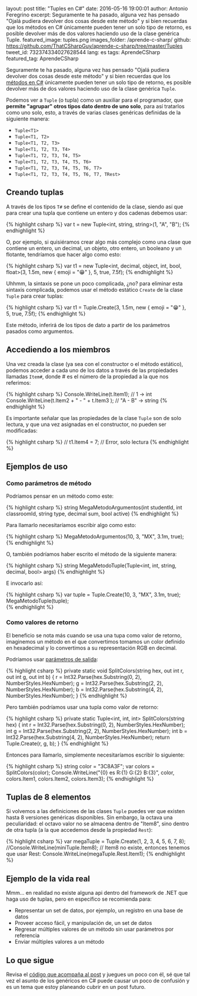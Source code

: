 layout: post
title: "Tuples en C#"
date: 2016-05-16 19:00:01
author: Antonio Feregrino
excerpt: Seguramente te ha pasado, alguna vez has pensado &quot;Ojalá pudiera devolver dos cosas desde este método&quot; y si bien recuerdas que los métodos en C# únicamente pueden tener un solo tipo de retorno, es posible devolver más de dos valores haciendo uso de la clase genérica Tuple.
featured_image: tuples.png
images_folder: /aprende-c-sharp/
github: https://github.com/ThatCSharpGuy/aprende-c-sharp/tree/master/Tuples
tweet_id: 732374334027628544
lang: es
tags: AprendeCSharp
featured_tag: AprendeCSharp

Seguramente te ha pasado, alguna vez has pensado "Ojalá pudiera devolver dos cosas desde este método" y si bien recuerdas que los <a href="../metodos-c-sharp">métodos en C#</a> únicamente pueden tener un solo tipo de retorno, es posible devolver más de dos valores haciendo uso de la clase genérica `Tuple`.  

Podemos ver a `Tuple` (o tupla) como un auxiliar para el programador, que **permite "agrupar" otros tipos dato dentro de uno solo**, para así tratarlos como uno solo, esto, a través de varias clases genéricas definidas de la siguiente manera:  

 - `Tuple<T1>`
 - `Tuple<T1, T2>`
 - `Tuple<T1, T2, T3>`
 - `Tuple<T1, T2, T3, T4>`
 - `Tuple<T1, T2, T3, T4, T5>`
 - `Tuple<T1, T2, T3, T4, T5, T6>`
 - `Tuple<T1, T2, T3, T4, T5, T6, T7>`
 - `Tuple<T1, T2, T3, T4, T5, T6, T7, TRest>`
 
 ## Creando tuplas
 
A través de los tipos `T#` se define el contenido de la clase, siendo así que para crear una tupla que contiene un entero y dos cadenas debemos usar:  

{% highlight csharp %}
var t = new Tuple<int, string, string>(1, "A", "B");
{% endhighlight %}

O, por ejemplo, si quisiéramos crear algo más complejo como una clase que contiene un entero, un decimal, un objeto, otro entero, un booleano y un flotante, tendríamos que hacer algo como esto:    

{% highlight csharp %}
var t1 = new Tuple<int, decimal, object, int, bool, float>(3, 1.5m, new { emoji = ":grin:" }, 5, true, 7.5f);
{% endhighlight %}

Uhhmm, la sintaxis se pone un poco complicada, ¿no? para eliminar esta sintaxis complicada, podemos usar el método estático `Create` de la clase `Tuple` para crear tuplas:  

{% highlight csharp %}
var t1 = Tuple.Create(3, 1.5m, new { emoji = ":grin:" }, 5, true, 7.5f);
{% endhighlight %}

Este método, inferirá de los tipos de dato a partir de los parámetros pasados como argumentos.

## Accediendo a los miembros
Una vez creada la clase (ya sea con el constructor o el método estático), podemos acceder a cada uno de los datos a través de las propiedades llamadas  `Item#`, donde # es el número de la propiedad a la que nos referimos:  

{% highlight csharp %}
Console.WriteLine(t.Item1); // 1 -> int
Console.WriteLine(t.Item2 + " - " + t.Item3 ); // "A - B" -> string
{% endhighlight %}

Es importante señalar que las propiedades de la clase `Tuple` son de solo lectura, y que una vez asignadas en el constructor, no pueden ser modificadas:  

{% highlight csharp %}
// t1.Item4 = 7; // Error, solo lectura
{% endhighlight %}

## Ejemplos de uso  

### Como parámetros de método
Podríamos pensar en un método como este: 
  
{% highlight csharp %}
string MegaMetodoArgumentos(int studentId, int classroomId, string type, decimal sum, bool active)
{% endhighlight %}

Para llamarlo necesitaríamos escribir algo como esto:  

{% highlight csharp %}
MegaMetodoArgumentos(10, 3, "MX", 3.1m, true);
{% endhighlight %}

O, también podríamos haber escrito el método de la siguiente manera:  

{% highlight csharp %}
string MegaMetodoTuple(Tuple<int, int, string, decimal, bool> args)
{% endhighlight %}

E invocarlo así:  

{% highlight csharp %}
var tuple = Tuple.Create(10, 3, "MX", 3.1m, true);
MegaMetodoTuple(tuple);  
{% endhighlight %}

### Como valores de retorno

El beneficio se nota más cuando se usa una tupa como valor de retorno, imaginemos un método en el que convertimos tomamos un color definido en hexadecimal y lo convertimos a su representación RGB en decimal.

Podríamos usar [parámetros de salida](http://thatcsharpguy.com/post/out-ref-c-sharp/):  

{% highlight csharp %}
private static void SplitColors(string hex, out int r, out int g, out int b)
{
    r = Int32.Parse(hex.Substring(0, 2), NumberStyles.HexNumber);
    g = Int32.Parse(hex.Substring(2, 2), NumberStyles.HexNumber);
    b = Int32.Parse(hex.Substring(4, 2), NumberStyles.HexNumber);
}
{% endhighlight %}

Pero también podríamos usar una tupla como valor de retorno:  

{% highlight csharp %}
private static Tuple<int, int, int> SplitColors(string hex)
{
    int r = Int32.Parse(hex.Substring(0, 2), NumberStyles.HexNumber);
    int g = Int32.Parse(hex.Substring(2, 2), NumberStyles.HexNumber);
    int b = Int32.Parse(hex.Substring(4, 2), NumberStyles.HexNumber);
    return Tuple.Create(r, g, b);
}
{% endhighlight %}

Entonces para llamarlo, simplemente necesitaríamos escribir lo siguiente:  

{% highlight csharp %}
string color = "3C8A3F";
var colors = SplitColors(color);
Console.WriteLine("{0} es R:{1} G:{2} B:{3}", color, colors.Item1, colors.Item2, colors.Item3);
{% endhighlight %}

## Tuplas de 8 elementos
Si volvemos a las definiciones de las clases `Tuple` puedes ver que existen hasta 8 versiones genéricas disponibles. Sin embargo, la octava una peculiaridad: el octavo valor no se almacena dentro de "Item8", sino dentro de otra tupla (a la que accedemos desde la propiedad `Rest`):  

{% highlight csharp %}
var megaTuple = Tuple.Create(1, 2, 3, 4, 5, 6, 7, 8);
//Console.WriteLine(miniTuple.Item8); // Item8 no existe, entonces tenemos que usar Rest:
Console.WriteLine(megaTuple.Rest.Item1); 
{% endhighlight %}

## Ejemplo de la vida real
Mmm... en realidad no existe alguna api dentro del framework de .NET que haga uso de tuplas, pero en específico se recomienda para:

 - Representar un set de datos, por ejemplo, un registro en una base de datos
 - Proveer acceso fácil, y manipulación de, un set de datos
 - Regresar múltiples valores de un método sin usar parámetros por referencia
 - Enviar múltiples valores a un método
 
## Lo que sigue
Revisa el <a href="https://github.com/ThatCSharpGuy/aprende-c-sharp/tree/master/Tuples" target="_blank" rel="nofollow">código que acompaña al post</a> y juegues un poco con él, sé que tal vez el asunto de los genéricos en C# puede causar un poco de confusión y es un tema que estoy planeando cubrir en un post futuro.
